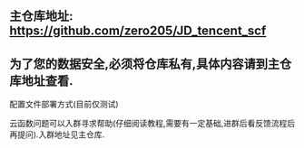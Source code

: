 ## 主仓库地址: https://github.com/zero205/JD_tencent_scf

## 为了您的数据安全,必须将仓库私有,具体内容请到主仓库地址查看.

配置文件部署方式(目前仅测试)

云函数问题可以入群寻求帮助(仔细阅读教程,需要有一定基础,进群后看反馈流程后再提问).入群地址见主仓库.
